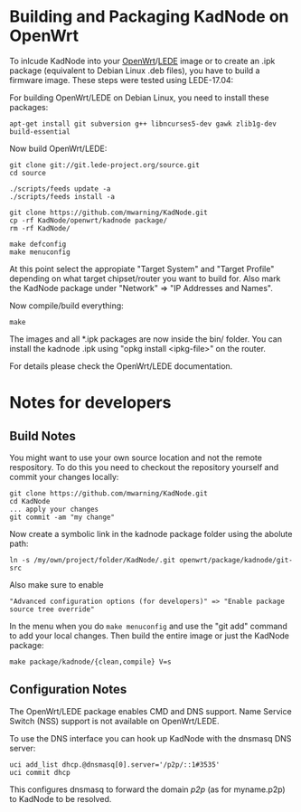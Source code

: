 # Building and Packaging KadNode on OpenWrt

To inlcude KadNode into your [OpenWrt](https://openwrt.org)/[LEDE](https://lede-project.org) image or to create an .ipk package (equivalent to Debian Linux .deb files), you have to build a firmware image.
These steps were tested using LEDE-17.04:

For building OpenWrt/LEDE on Debian Linux, you need to install these packages:
```
apt-get install git subversion g++ libncurses5-dev gawk zlib1g-dev build-essential
```

Now build OpenWrt/LEDE:
```
git clone git://git.lede-project.org/source.git
cd source

./scripts/feeds update -a
./scripts/feeds install -a

git clone https://github.com/mwarning/KadNode.git
cp -rf KadNode/openwrt/kadnode package/
rm -rf KadNode/

make defconfig
make menuconfig
```

At this point select the appropiate "Target System" and "Target Profile"
depending on what target chipset/router you want to build for.
Also mark the KadNode package under "Network" => "IP Addresses and Names".

Now compile/build everything:

```
make
```

The images and all \*.ipk packages are now inside the bin/ folder.
You can install the kadnode .ipk using "opkg install \<ipkg-file\>" on the router.

For details please check the OpenWrt/LEDE documentation.

# Notes for developers

## Build Notes

You might want to use your own source location and not the remote respository.
To do this you need to checkout the repository yourself and commit your changes locally:

```
git clone https://github.com/mwarning/KadNode.git
cd KadNode
... apply your changes
git commit -am "my change"
```

Now create a symbolic link in the kadnode package folder using the abolute path:

```
ln -s /my/own/project/folder/KadNode/.git openwrt/package/kadnode/git-src
```

Also make sure to enable

```
"Advanced configuration options (for developers)" => "Enable package source tree override"
```

In the menu when you do `make menuconfig` and use the "git add" command
to add your local changes. Then build the entire image or just the KadNode package:

```
make package/kadnode/{clean,compile} V=s
```

## Configuration Notes

The OpenWrt/LEDE package enables CMD and DNS support. Name Service Switch (NSS) support is not available on OpenWrt/LEDE.

To use the DNS interface you can hook up KadNode with the dnsmasq DNS server:

```
uci add_list dhcp.@dnsmasq[0].server='/p2p/::1#3535'
uci commit dhcp
```

This configures dnsmasq to forward the domain *p2p* (as for myname.p2p)
to KadNode to be resolved.
